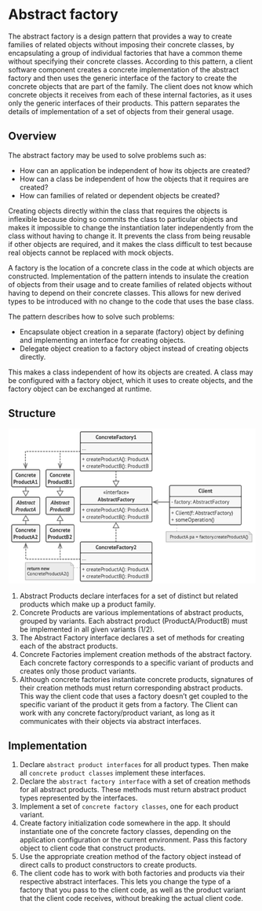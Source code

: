 # Abstract factory
The abstract factory is a design pattern that provides a way to create families of related objects without imposing their concrete classes, by encapsulating a group of individual factories that have a common theme without specifying their concrete classes.
According to this pattern, a client software component creates a concrete implementation of the abstract factory and then uses the generic interface of the factory to create the concrete objects that are part of the family. The client does not know which concrete objects it receives from each of these internal factories, as it uses only the generic interfaces of their products. This pattern separates the details of implementation of a set of objects from their general usage.

## Overview
The abstract factory may be used to solve problems such as:
- How can an application be independent of how its objects are created?
- How can a class be independent of how the objects that it requires are created?
- How can families of related or dependent objects be created?

Creating objects directly within the class that requires the objects is inflexible because doing so commits the class to particular objects and makes it impossible to change the instantiation later independently from the class without having to change it. It prevents the class from being reusable if other objects are required, and it makes the class difficult to test because real objects cannot be replaced with mock objects.

A factory is the location of a concrete class in the code at which objects are constructed. Implementation of the pattern intends to insulate the creation of objects from their usage and to create families of related objects without having to depend on their concrete classes. This allows for new derived types to be introduced with no change to the code that uses the base class.

The pattern describes how to solve such problems:

- Encapsulate object creation in a separate (factory) object by defining and implementing an interface for creating objects.
- Delegate object creation to a factory object instead of creating objects directly.

This makes a class independent of how its objects are created. A class may be configured with a factory object, which it uses to create objects, and the factory object can be exchanged at runtime.

## Structure
![UML abstract factory method](UML-abstract-factory.png)

1. Abstract Products declare interfaces for a set of distinct but related products which make up a product family.
2. Concrete Products are various implementations of abstract products, grouped by variants. Each abstract product (ProductA/ProductB) must be implemented in all given variants (1/2).
3. The Abstract Factory interface declares a set of methods for creating each of the abstract products.
4. Concrete Factories implement creation methods of the abstract factory. Each concrete factory corresponds to a specific variant of products and creates only those product variants.
5. Although concrete factories instantiate concrete products, signatures of their creation methods must return corresponding abstract products. This way the client code that uses a factory doesn’t get coupled to the specific variant of the product it gets from a factory. The Client can work with any concrete factory/product variant, as long as it communicates with their objects via abstract interfaces.

## Implementation
1. Declare `abstract product interfaces` for all product types. Then make all `concrete product classes` implement these interfaces.
2. Declare the `abstract factory interface` with a set of creation methods for all abstract products. These methods must return abstract product types represented by the interfaces.
3. Implement a set of `concrete factory classes`, one for each product variant.
4. Create factory initialization code somewhere in the app. It should instantiate one of the concrete factory classes, depending on the application configuration or the current environment. Pass this factory object to client code that construct products.
5. Use the appropriate creation method of the factory object instead of direct calls to product constructors to create products.
6. The client code has to work with both factories and products via their respective abstract interfaces. This lets you change the type of a factory that you pass to the client code, as well as the product variant that the client code receives, without breaking the actual client code.
